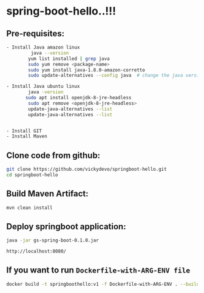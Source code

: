 # spring-boot-hello..!!!

## Pre-requisites:

```bash
- Install Java amazon linux
         java --version
        yum list installed | grep java
        sudo yum remove <package-name>
        sudo yum install java-1.8.0-amazon-corretto
        sudo update-alternatives --config java  # change the java version

- Install Java ubuntu linux
        java -version
       sudo apt install openjdk-8-jre-headless
        sudo apt remove <openjdk-8-jre-headless>
        update-java-alternatives --list
        update-java-alternatives --list


- Install GIT
- Install Maven
```

## Clone code from github:

```bash
git clone https://github.com/vickydevo/springboot-hello.git
cd springboot-hello

```

## Build Maven Artifact:

```bash
mvn clean install
```

## Deploy springboot application:

```bash
java -jar gs-spring-boot-0.1.0.jar

http://localhost:8080/
```

## If you want to run ```Dockerfile-with-ARG-ENV file```

```bash
docker build -t springboothello:v1 -f Dockerfile-with-ARG-ENV . --build-arg version=0.1.0
```
